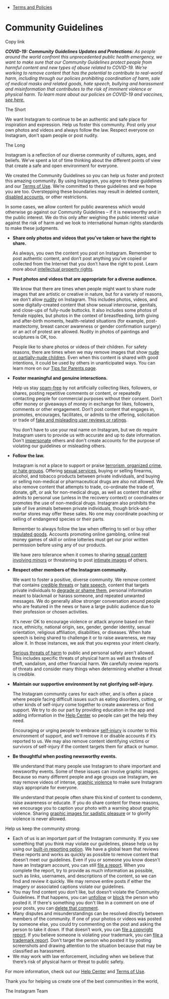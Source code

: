 *   [Terms and Policies](https://help.instagram.com/1417489251945243/?helpref=breadcrumb)

Community Guidelines
====================

Copy link

_**COVID-19: Community Guidelines Updates and Protections:** As people around the world confront this unprecedented public health emergency, we want to make sure that our Community Guidelines protect people from harmful content and new types of abuse related to COVID-19. We’re working to remove content that has the potential to contribute to real-world harm, including through our policies prohibiting coordination of harm, sale of medical masks and related goods, hate speech, bullying and harassment and misinformation that contributes to the risk of imminent violence or physical harm. To learn more about our policies on COVID-19 and vaccines, [see here.](https://help.instagram.com/697825587576762?helpref=faq_content)_

The Short

We want Instagram to continue to be an authentic and safe place for inspiration and expression. Help us foster this community. Post only your own photos and videos and always follow the law. Respect everyone on Instagram, don’t spam people or post nudity.

The Long

Instagram is a reflection of our diverse community of cultures, ages, and beliefs. We’ve spent a lot of time thinking about the different points of view that create a safe and open environment for everyone.

We created the Community Guidelines so you can help us foster and protect this amazing community. By using Instagram, you agree to these guidelines and our [Terms of Use](https://www.instagram.com/legal/terms). We’re committed to these guidelines and we hope you are too. Overstepping these boundaries may result in deleted content, [disabled accounts](https://help.instagram.com/366993040048856?helpref=faq_content), or other restrictions.

In some cases, we allow content for public awareness which would otherwise go against our Community Guidelines – if it is newsworthy and in the public interest. We do this only after weighing the public interest value against the risk of harm and we look to international human rights standards to make these judgments.

*   **Share only photos and videos that you’ve taken or have the right to share.**
    
    As always, you own the content you post on Instagram. Remember to post authentic content, and don’t post anything you’ve copied or collected from the Internet that you don’t have the right to post. Learn more about [intellectual property rights](https://help.instagram.com/126382350847838?helpref=faq_content).
    
*   **Post photos and videos that are appropriate for a diverse audience.**
    
    We know that there are times when people might want to share nude images that are artistic or creative in nature, but for a variety of reasons, we don’t allow [nudity](https://l.instagram.com/?u=https%3A%2F%2Fwww.facebook.com%2Fcommunitystandards%2Fadult_nudity_sexual_activity&e=AT3vNY8yzWk_DsPJ2qwpnOkcBTRRDVdstf4tWertsMv6s1ENOo3t4nJYeNqFl7xdgAN9pf3HTPPqOAwpIKhqvH_mLbTD2n0fgjNpIc7SvD0W5IPIU1QKZ25ZkBqeRxt9d6PIglNZ0dcjiiparR59dfANsHLPFkMCf0Ls2Q) on Instagram. This includes photos, videos, and some digitally-created content that show sexual intercourse, genitals, and close-ups of fully-nude buttocks. It also includes some photos of female nipples, but photos in the context of breastfeeding, birth giving and after-birth moments, health-related situations (for example, post-mastectomy, breast cancer awareness or gender confirmation surgery) or an act of protest are allowed. Nudity in photos of paintings and sculptures is OK, too.
    
    People like to share photos or videos of their children. For safety reasons, there are times when we may remove images that show [nude or partially-nude children](https://l.instagram.com/?u=https%3A%2F%2Fwww.facebook.com%2Fcommunitystandards%2Fchild_nudity_sexual_exploitation&e=AT3vNY8yzWk_DsPJ2qwpnOkcBTRRDVdstf4tWertsMv6s1ENOo3t4nJYeNqFl7xdgAN9pf3HTPPqOAwpIKhqvH_mLbTD2n0fgjNpIc7SvD0W5IPIU1QKZ25ZkBqeRxt9d6PIglNZ0dcjiiparR59dfANsHLPFkMCf0Ls2Q). Even when this content is shared with good intentions, it could be used by others in unanticipated ways. You can learn more on our [Tips for Parents page](https://help.instagram.com/154475974694511/?helpref=faq_content).
    
*   **Foster meaningful and genuine interactions.**
    
    Help us stay [spam-free](https://l.instagram.com/?u=https%3A%2F%2Fwww.facebook.com%2Fcommunitystandards%2Fspam&e=AT3vNY8yzWk_DsPJ2qwpnOkcBTRRDVdstf4tWertsMv6s1ENOo3t4nJYeNqFl7xdgAN9pf3HTPPqOAwpIKhqvH_mLbTD2n0fgjNpIc7SvD0W5IPIU1QKZ25ZkBqeRxt9d6PIglNZ0dcjiiparR59dfANsHLPFkMCf0Ls2Q) by not artificially collecting likes, followers, or shares, posting repetitive comments or content, or repeatedly contacting people for commercial purposes without their consent. Don’t offer money or giveaways of money in exchange for likes, followers, comments or other engagement. Don’t post content that engages in, promotes, encourages, facilitates, or admits to the offering, solicitation or trade of [fake and misleading user reviews or ratings](https://l.instagram.com/?u=https%3A%2F%2Fwww.facebook.com%2Fcommunitystandards%2Ffraud_deception&e=AT3vNY8yzWk_DsPJ2qwpnOkcBTRRDVdstf4tWertsMv6s1ENOo3t4nJYeNqFl7xdgAN9pf3HTPPqOAwpIKhqvH_mLbTD2n0fgjNpIc7SvD0W5IPIU1QKZ25ZkBqeRxt9d6PIglNZ0dcjiiparR59dfANsHLPFkMCf0Ls2Q).
    
    You don’t have to use your real name on Instagram, but we do require Instagram users to provide us with accurate and up to date information. Don't [impersonate](https://l.instagram.com/?u=https%3A%2F%2Fwww.facebook.com%2Fcommunitystandards%2Fmisrepresentation&e=AT3vNY8yzWk_DsPJ2qwpnOkcBTRRDVdstf4tWertsMv6s1ENOo3t4nJYeNqFl7xdgAN9pf3HTPPqOAwpIKhqvH_mLbTD2n0fgjNpIc7SvD0W5IPIU1QKZ25ZkBqeRxt9d6PIglNZ0dcjiiparR59dfANsHLPFkMCf0Ls2Q) others and don't create accounts for the purpose of violating our guidelines or misleading others.
    
*   **Follow the law.**
    
    Instagram is not a place to support or praise [terrorism, organized crime, or hate groups](https://l.instagram.com/?u=https%3A%2F%2Fwww.facebook.com%2Fcommunitystandards%2Fdangerous_individuals_organizations&e=AT3vNY8yzWk_DsPJ2qwpnOkcBTRRDVdstf4tWertsMv6s1ENOo3t4nJYeNqFl7xdgAN9pf3HTPPqOAwpIKhqvH_mLbTD2n0fgjNpIc7SvD0W5IPIU1QKZ25ZkBqeRxt9d6PIglNZ0dcjiiparR59dfANsHLPFkMCf0Ls2Q). Offering [sexual services](https://l.instagram.com/?u=https%3A%2F%2Fwww.facebook.com%2Fcommunitystandards%2Fsexual_solicitation&e=AT3vNY8yzWk_DsPJ2qwpnOkcBTRRDVdstf4tWertsMv6s1ENOo3t4nJYeNqFl7xdgAN9pf3HTPPqOAwpIKhqvH_mLbTD2n0fgjNpIc7SvD0W5IPIU1QKZ25ZkBqeRxt9d6PIglNZ0dcjiiparR59dfANsHLPFkMCf0Ls2Q), buying or selling firearms, alcohol, and tobacco products between private individuals, and buying or selling non-medical or pharmaceutical drugs are also not allowed. We also remove content that attempts to trade, co-ordinate the trade of, donate, gift, or ask for non-medical drugs, as well as content that either admits to personal use (unless in the recovery context) or coordinates or promotes the use of non-medical drugs. Instagram also prohibits the sale of live animals between private individuals, though brick-and-mortar stores may offer these sales. No one may coordinate poaching or selling of endangered species or their parts.
    
    Remember to always follow the law when offering to sell or buy other [regulated goods](https://l.instagram.com/?u=https%3A%2F%2Fwww.facebook.com%2Fcommunitystandards%2Fregulated_goods&e=AT3vNY8yzWk_DsPJ2qwpnOkcBTRRDVdstf4tWertsMv6s1ENOo3t4nJYeNqFl7xdgAN9pf3HTPPqOAwpIKhqvH_mLbTD2n0fgjNpIc7SvD0W5IPIU1QKZ25ZkBqeRxt9d6PIglNZ0dcjiiparR59dfANsHLPFkMCf0Ls2Q). Accounts promoting online gambling, online real money games of skill or online lotteries must get our prior written permission before using any of our products.
    
    We have zero tolerance when it comes to sharing [sexual content involving minors](https://l.instagram.com/?u=https%3A%2F%2Fwww.facebook.com%2Fcommunitystandards%2Fchild_nudity_sexual_exploitation&e=AT3vNY8yzWk_DsPJ2qwpnOkcBTRRDVdstf4tWertsMv6s1ENOo3t4nJYeNqFl7xdgAN9pf3HTPPqOAwpIKhqvH_mLbTD2n0fgjNpIc7SvD0W5IPIU1QKZ25ZkBqeRxt9d6PIglNZ0dcjiiparR59dfANsHLPFkMCf0Ls2Q) or threatening to post [intimate images](https://l.instagram.com/?u=https%3A%2F%2Fwww.facebook.com%2Fcommunitystandards%2Fsexual_exploitation_adults&e=AT3vNY8yzWk_DsPJ2qwpnOkcBTRRDVdstf4tWertsMv6s1ENOo3t4nJYeNqFl7xdgAN9pf3HTPPqOAwpIKhqvH_mLbTD2n0fgjNpIc7SvD0W5IPIU1QKZ25ZkBqeRxt9d6PIglNZ0dcjiiparR59dfANsHLPFkMCf0Ls2Q) of others.
    
*   **Respect other members of the Instagram community.**
    
    We want to foster a positive, diverse community. We remove content that contains [credible threats](https://l.instagram.com/?u=https%3A%2F%2Fwww.facebook.com%2Fcommunitystandards%2Fcredible_violence&e=AT3vNY8yzWk_DsPJ2qwpnOkcBTRRDVdstf4tWertsMv6s1ENOo3t4nJYeNqFl7xdgAN9pf3HTPPqOAwpIKhqvH_mLbTD2n0fgjNpIc7SvD0W5IPIU1QKZ25ZkBqeRxt9d6PIglNZ0dcjiiparR59dfANsHLPFkMCf0Ls2Q) or [hate speech](https://l.instagram.com/?u=https%3A%2F%2Fwww.facebook.com%2Fcommunitystandards%2Fhate_speech&e=AT3vNY8yzWk_DsPJ2qwpnOkcBTRRDVdstf4tWertsMv6s1ENOo3t4nJYeNqFl7xdgAN9pf3HTPPqOAwpIKhqvH_mLbTD2n0fgjNpIc7SvD0W5IPIU1QKZ25ZkBqeRxt9d6PIglNZ0dcjiiparR59dfANsHLPFkMCf0Ls2Q), content that targets private individuals to [degrade or shame them](https://l.instagram.com/?u=https%3A%2F%2Fwww.facebook.com%2Fcommunitystandards%2Fbullying&e=AT3vNY8yzWk_DsPJ2qwpnOkcBTRRDVdstf4tWertsMv6s1ENOo3t4nJYeNqFl7xdgAN9pf3HTPPqOAwpIKhqvH_mLbTD2n0fgjNpIc7SvD0W5IPIU1QKZ25ZkBqeRxt9d6PIglNZ0dcjiiparR59dfANsHLPFkMCf0Ls2Q), personal information meant to blackmail or harass someone, and repeated unwanted messages. We do generally allow stronger conversation around people who are featured in the news or have a large public audience due to their profession or chosen activities.
    
    It's never OK to encourage violence or attack anyone based on their race, ethnicity, national origin, sex, gender, gender identity, sexual orientation, religious affiliation, disabilities, or diseases. When hate speech is being shared to challenge it or to raise awareness, we may allow it. In those instances, we ask that you express your intent clearly.
    
    [Serious threats of harm](https://l.instagram.com/?u=https%3A%2F%2Fwww.facebook.com%2Fcommunitystandards%2Fcredible_violence&e=AT3vNY8yzWk_DsPJ2qwpnOkcBTRRDVdstf4tWertsMv6s1ENOo3t4nJYeNqFl7xdgAN9pf3HTPPqOAwpIKhqvH_mLbTD2n0fgjNpIc7SvD0W5IPIU1QKZ25ZkBqeRxt9d6PIglNZ0dcjiiparR59dfANsHLPFkMCf0Ls2Q) to public and personal safety aren't allowed. This includes specific threats of physical harm as well as threats of theft, vandalism, and other financial harm. We carefully review reports of threats and consider many things when determining whether a threat is credible.
    
*   **Maintain our supportive environment by not glorifying self-injury.**
    
    The Instagram community cares for each other, and is often a place where people facing difficult issues such as eating disorders, cutting, or other kinds of self-injury come together to create awareness or find support. We try to do our part by providing education in the app and adding information in the [Help Center](https://help.instagram.com/) so people can get the help they need.
    
    Encouraging or urging people to embrace [self-injury](https://l.instagram.com/?u=https%3A%2F%2Fwww.facebook.com%2Fcommunitystandards%2Fsuicide_self_injury_violence&e=AT3vNY8yzWk_DsPJ2qwpnOkcBTRRDVdstf4tWertsMv6s1ENOo3t4nJYeNqFl7xdgAN9pf3HTPPqOAwpIKhqvH_mLbTD2n0fgjNpIc7SvD0W5IPIU1QKZ25ZkBqeRxt9d6PIglNZ0dcjiiparR59dfANsHLPFkMCf0Ls2Q) is counter to this environment of support, and we’ll remove it or disable accounts if it’s reported to us. We may also remove content identifying victims or survivors of self-injury if the content targets them for attack or humor.
    
*   **Be thoughtful when posting newsworthy events.**
    
    We understand that many people use Instagram to share important and newsworthy events. Some of these issues can involve graphic images. Because so many different people and age groups use Instagram, we may remove videos of intense, [graphic violence](https://l.instagram.com/?u=https%3A%2F%2Fwww.facebook.com%2Fcommunitystandards%2Fgraphic_violence&e=AT3vNY8yzWk_DsPJ2qwpnOkcBTRRDVdstf4tWertsMv6s1ENOo3t4nJYeNqFl7xdgAN9pf3HTPPqOAwpIKhqvH_mLbTD2n0fgjNpIc7SvD0W5IPIU1QKZ25ZkBqeRxt9d6PIglNZ0dcjiiparR59dfANsHLPFkMCf0Ls2Q) to make sure Instagram stays appropriate for everyone.
    
    We understand that people often share this kind of content to condemn, raise awareness or educate. If you do share content for these reasons, we encourage you to caption your photo with a warning about graphic violence. Sharing [graphic images for sadistic pleasure](https://l.instagram.com/?u=https%3A%2F%2Fwww.facebook.com%2Fcommunitystandards%2Fcruel_insensitive&e=AT3vNY8yzWk_DsPJ2qwpnOkcBTRRDVdstf4tWertsMv6s1ENOo3t4nJYeNqFl7xdgAN9pf3HTPPqOAwpIKhqvH_mLbTD2n0fgjNpIc7SvD0W5IPIU1QKZ25ZkBqeRxt9d6PIglNZ0dcjiiparR59dfANsHLPFkMCf0Ls2Q) or to glorify violence is never allowed.
    

Help us keep the community strong:

*   Each of us is an important part of the Instagram community. If you see something that you think may violate our guidelines, please help us by using our [built-in reporting option](https://help.instagram.com/165828726894770?helpref=faq_content). We have a global team that reviews these reports and works as quickly as possible to remove content that doesn’t meet our guidelines. Even if you or someone you know doesn’t have an Instagram account, you can still [file a report](https://help.instagram.com/contact/383679321740945). When you complete the report, try to provide as much information as possible, such as links, usernames, and descriptions of the content, so we can find and review it quickly. We may remove entire posts if either the imagery or associated captions violate our guidelines.
*   You may find content you don’t like, but doesn’t violate the Community Guidelines. If that happens, you can [unfollow](https://help.instagram.com/286340048138725?helpref=faq_content) or [block](https://help.instagram.com/426700567389543/?helpref=faq_content) the person who posted it. If there's something you don't like in a comment on one of your posts, you can [delete that comment](https://help.instagram.com/289098941190483?helpref=faq_content).
*   Many disputes and misunderstandings can be resolved directly between members of the community. If one of your photos or videos was posted by someone else, you could try commenting on the post and asking the person to take it down. If that doesn’t work, you can [file a copyright report](https://help.instagram.com/126382350847838?helpref=faq_content). If you believe someone is violating your trademark, you can [file a trademark report](https://help.instagram.com/222826637847963?helpref=faq_content). Don't target the person who posted it by posting screenshots and drawing attention to the situation because that may be classified as harassment.
*   We may work with law enforcement, including when we believe that there’s risk of physical harm or threat to public safety.

For more information, check out our [Help Center](https://help.instagram.com/) and [Terms of Use](https://l.instagram.com/?u=http%3A%2F%2Finstagram.com%2Flegal%2Fterms%2F%23&e=AT3vNY8yzWk_DsPJ2qwpnOkcBTRRDVdstf4tWertsMv6s1ENOo3t4nJYeNqFl7xdgAN9pf3HTPPqOAwpIKhqvH_mLbTD2n0fgjNpIc7SvD0W5IPIU1QKZ25ZkBqeRxt9d6PIglNZ0dcjiiparR59dfANsHLPFkMCf0Ls2Q).

Thank you for helping us create one of the best communities in the world,

The Instagram Team